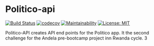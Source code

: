 # Politico-api

[![Build Status](https://travis-ci.com/avpaul/politico-api.svg?branch=develop)](https://travis-ci.com/avpaul/politico-api)
[![codecov](https://codecov.io/gh/avpaul/politico-api/branch/develop/graph/badge.svg)](https://codecov.io/gh/avpaul/politico-api)
[![Maintainability](https://api.codeclimate.com/v1/badges/7f1405edf9b964256eb1/maintainability)](https://codeclimate.com/github/avpaul/politico-api/maintainability)
[![License: MIT](https://img.shields.io/badge/License-MIT-blue.svg)](https://opensource.org/licenses/MIT)

Politico-API creates API end points for the Politico app. It the second challenge for the Andela pre-bootcamp project inn Rwanda cycle. 3
